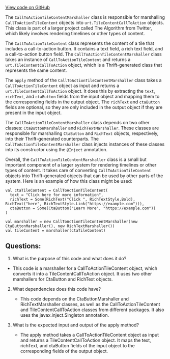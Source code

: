 [View code on GitHub](https://github.com/misbahsy/the-algorithm/product-mixer/core/src/main/scala/com/twitter/product_mixer/core/functional_component/marshaller/response/urt/item/tile/CallToActionTileContentMarshaller.scala)

The `CallToActionTileContentMarshaller` class is responsible for marshalling `CallToActionTileContent` objects into `urt.TileContentCallToAction` objects. This class is part of a larger project called The Algorithm from Twitter, which likely involves rendering timelines or other types of content.

The `CallToActionTileContent` class represents the content of a tile that includes a call-to-action button. It contains a text field, a rich text field, and a call-to-action button field. The `CallToActionTileContentMarshaller` class takes an instance of `CallToActionTileContent` and returns a `urt.TileContentCallToAction` object, which is a Thrift-generated class that represents the same content.

The `apply` method of the `CallToActionTileContentMarshaller` class takes a `CallToActionTileContent` object as input and returns a `urt.TileContentCallToAction` object. It does this by extracting the `text`, `richText`, and `ctaButton` fields from the input object and mapping them to the corresponding fields in the output object. The `richText` and `ctaButton` fields are optional, so they are only included in the output object if they are present in the input object.

The `CallToActionTileContentMarshaller` class depends on two other classes: `CtaButtonMarshaller` and `RichTextMarshaller`. These classes are responsible for marshalling `CtaButton` and `RichText` objects, respectively, into their Thrift-generated counterparts. The `CallToActionTileContentMarshaller` class injects instances of these classes into its constructor using the `@Inject` annotation.

Overall, the `CallToActionTileContentMarshaller` class is a small but important component of a larger system for rendering timelines or other types of content. It takes care of converting `CallToActionTileContent` objects into Thrift-generated objects that can be used by other parts of the system. Here is an example of how this class might be used:

```
val ctaTileContent = CallToActionTileContent(
  text = "Click here for more information",
  richText = Some(RichText("Click ", RichTextStyle.Bold), RichText("here", RichTextStyle.Link("https://example.com"))),
  ctaButton = Some(CtaButton("Learn More", "https://example.com"))
)

val marshaller = new CallToActionTileContentMarshaller(new CtaButtonMarshaller(), new RichTextMarshaller())
val tileContent = marshaller(ctaTileContent)
```
## Questions: 
 1. What is the purpose of this code and what does it do?
   - This code is a marshaller for a CallToActionTileContent object, which converts it into a TileContentCallToAction object. It uses two other marshallers for CtaButton and RichText objects.
   
2. What dependencies does this code have?
   - This code depends on the CtaButtonMarshaller and RichTextMarshaller classes, as well as the CallToActionTileContent and TileContentCallToAction classes from different packages. It also uses the javax.inject.Singleton annotation.

3. What is the expected input and output of the apply method?
   - The apply method takes a CallToActionTileContent object as input and returns a TileContentCallToAction object. It maps the text, richText, and ctaButton fields of the input object to the corresponding fields of the output object.